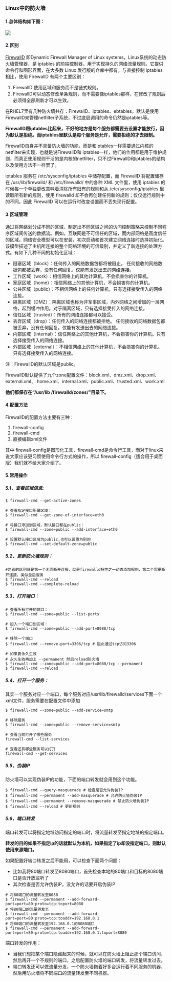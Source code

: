 ### Linux中的防火墙

#### 1.总体结构如下图：

![](https://mkdown-1256191338.cos.ap-beijing.myqcloud.com/20200429105509.png)

#### 2.区别

[FirewallD](http://www.firewalld.org/) 即Dynamic Firewall Manager of Linux systems，Linux系统的动态防火墙管理器，是 iptables 的前端控制器，用于实现持久的网络流量规则。它提供命令行和图形界面，在大多数 Linux 发行版的仓库中都有。与直接控制 iptables 相比，使用 FirewallD 有两个主要区别：

1. FirewallD 使用区域和服务而不是链式规则。
2. FirewallD可以动态修改单条规则，而不需要像iptables那样，在修改了规则后必须得全部刷新才可以生效。

在RHEL7里有几种防火墙共存：FirewallD、iptables、ebtables，默认是使用FirewallD来管理netfilter子系统，不过底层调用的命令仍然是iptables等。

**FirewallD跟iptables比起来，不好的地方是每个服务都需要去设置才能放行，因为默认是拒绝。而iptables里默认是每个服务是允许，需要拒绝的才去限制。**

FirewallD自身并不具备防火墙的功能，而是和iptables一样需要通过内核的netfilter来实现，也就是说FirewallD和 iptables一样，他们的作用都是用于维护规则，而真正使用规则干活的是内核的netfilter，只不过FirewallD和iptables的结构以及使用方法不一样罢了。



iptables 服务在 /etc/sysconfig/iptables 中储存配置，而 FirewallD 将配置储存在 /usr/lib/firewalld/ 和 /etc/firewalld/ 中的各种 XML 文件里，使用 iptables 的时候每一个单独更改意味着清除所有旧有的规则和从 /etc/sysconfig/iptables 里读取所有新的规则，使用 firewalld 却不会再创建任何新的规则；仅仅运行规则中的不同。因此 FirewallD 可以在运行时改变设置而不丢失现行配置。

#### 3.区域管理

通过将网络划分成不同的区域，制定出不同区域之间的访问控制策略来控制不同程序区域间传送的数据流。例如，互联网是不可信任的区域，而内部网络是高度信任的区域。网络安全模型可以在安装，初次启动和首次建立网络连接时选择初始化。该模型描述了主机所连接的整个网络环境的可信级别，并定义了新连接的处理方式。有如下几种不同的初始化区域：

- 阻塞区域（block）：任何传入的网络数据包都将被阻止。
  任何接收的网络数据包都被丢弃，没有任何回复。仅能有发送出去的网络连接。
- 工作区域（work）：相信网络上的其他计算机，不会损害你的计算机。
- 家庭区域（home）：相信网络上的其他计算机，不会损害你的计算机。
- 公共区域（public）：不相信网络上的任何计算机，只有选择接受传入的网络连接。
- 隔离区域（DMZ）：隔离区域也称为非军事区域，内外网络之间增加的一层网络，起到缓冲作用。对于隔离区域，只有选择接受传入的网络连接。
- 信任区域（trusted）：所有的网络连接都可以接受。
- 丢弃区域（drop）：任何传入的网络连接都被拒绝。
  任何接收的网络数据包都被丢弃，没有任何回复。仅能有发送出去的网络连接。
- 内部区域（internal）：信任网络上的其他计算机，不会损害你的计算机。只有选择接受传入的网络连接。
- 外部区域（external）：不相信网络上的其他计算机，不会损害你的计算机。只有选择接受传入的网络连接。

注：FirewallD的默认区域是public。

FirewallD默认提供了九个zone配置文件：block.xml、dmz.xml、drop.xml、external.xml、 home.xml、internal.xml、public.xml、trusted.xml、work.xml

**他们都保存在“/usr/lib /firewalld/zones/”目录下。**

#### 4.配置方法

FirewallD的配置方法主要有三种：

1. firewall-config
2. firewall-cmd
3. 直接编辑xml文件

其中 firewall-config是图形化工具，firewall-cmd是命令行工具，而对于linux来说大家应该更习惯使用命令行方式的操作，所以 firewall-config（适合用于桌面版）我们就不给大家介绍了。

#### 5.常用操作

##### 5.1、查看区域信息:

```shell
$ firewall-cmd --get-active-zones

# 查看指定接口所属区域：
$ firewall-cmd --get-zone-of-interface=eth0

# 将接口添加到区域，默认接口都在public：
$ firewall-cmd --zone=public --add-interface=eth0

# 设置默认接口区域为public,也可以设置为别的
$ firewall-cmd --set-default-zone=public
```

##### 5.2、更新防火墙规则：

```shell
#两者的区别就是第一个无需断开连接，就是firewalld特性之一动态添加规则，第二个需要断开连接，类似重启服务
$ firewall-cmd --reload
$ firewall-cmd --complete-reload
```

##### 5.3、打开端口：

```shell
# 查看所有打开的端口：
$ firewall-cmd --zone=public --list-ports

# 加入一个端口到区域：
$ firewall-cmd --zone=public --add-port=8080/tcp

# 移除一个端口
$ firewall-cmd --remove-port=3306/tcp # 阻止通过tcp访问3306

# 如果要永久生效
# 永久生效再加上 --permanent 然后reload防火墙
$ firewall-cmd --zone=public --add-port=8080/tcp --permanent
$ firewall-cmd --reload
```

##### 5.4、打开一个服务：

其实一个服务对应一个端口，每个服务对应/usr/lib/firewalld/services下面一个xml文件，服务需要在配置文件中添加

```shell
$ firewall-cmd --zone=public --add-service=smtp

# 移除服务
$ firewall-cmd --zone=public --remove-service=smtp

# 查看当前打开了哪些服务
firewall-cmd --list-services

# 查看还有哪些服务可以打开
firewall-cmd --get-services
```

##### 5.5、伪装IP

防火墙可以实现伪装IP的功能，下面的端口转发就会用到这个功能。

```shell
$ firewall-cmd --query-masquerade # 检查是否允许伪装IP
$ firewall-cmd --permanent --add-masquerade # 允许防火墙伪装IP
$ firewall-cmd --permanent --remove-masquerade # 禁止防火墙伪装IP
$ firewall-cmd --reload # 更新规则
```

##### 5.6、端口转发

端口转发可以将指定地址访问指定的端口时，将流量转发至指定地址的指定端口。

**转发的目的如果不指定ip的话就默认为本机，如果指定了ip却没指定端口，则默认使用来源端口。**

如果配置好端口转发之后不能用，可以检查下面两个问题：

- 比如我将80端口转发至8080端口，首先检查本地的80端口和目标的8080端口是否开放监听了
- 其次检查是否允许伪装IP，没允许的话要开启伪装IP

```shell
# 将80端口的流量转发至8080
$ firewall-cmd --permanent --add-forward-port=port=80:proto=tcp:toport=8080
# 将80端口的流量转发至
$ firewall-cmd --permanent --add-forward-port=port=80:proto=tcp:toaddr=192.168.0.1
# 将80端口的流量转发至192.168.0.1的8080端口
$ firewall-cmd --permanent --add-forward-port=port=80:proto=tcp:toaddr=192.168.0.1:toport=8080
```

端口转发的作用：

- 当我们想把某个端口隐藏起来的时候，就可以在防火墙上阻止那个端口访问，然后再开一个不规则的端口，之后配置防火墙的端口转发，将流量转发过去。
- 端口转发还可以做流量分发，一个防火墙拖着好多台运行着不同服务的机器，然后用防火墙将不同端口的流量转发至不同机器。

